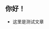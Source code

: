 <!--
 * @version: 0.0.1
 * @Author: lixingjuan <xingjuan.li@hand-china.com>
 * @Date: 2020-02-28 14:02:21
 * @copyright: Copyright (c) 2019, Hand
 -->
## 你好！

- 这里是测试文章